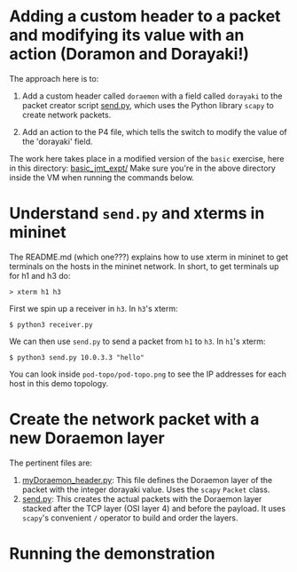 # Adding a custom header to a packet and modifying its value with an action (Doramon and Dorayaki!)

The approach here is to:

1. Add a custom header called `doraemon` with a field called `dorayaki` to the packet creator script [send.py](./exercises/basic/send.py), which uses the Python library `scapy` to create network packets.

2. Add an action to the P4 file, which tells the switch to modify the value 
of the 'dorayaki' field.

The work here takes place in a modified version of the `basic` exercise, here in this directory: [basic_jmt_expt/](./exercises/basic_jmt_expt/)
Make sure you're in the above directory inside the VM when running the commands below.

# Understand `send.py` and xterms in mininet

The README.md (which one???) explains how to use xterm in mininet to get terminals on the hosts in the mininet network.  In short, to get terminals up for h1 and h3 do:

~~~
> xterm h1 h3
~~~

First we spin up a receiver in `h3`.  In `h3`'s xterm:

~~~
$ python3 receiver.py
~~~

We can then use `send.py` to send a packet from `h1` to `h3`.  In `h1`'s xterm:

~~~
$ python3 send.py 10.0.3.3 "hello"
~~~

You can look inside `pod-topo/pod-topo.png` to see the IP addresses for each host in this demo topology.


# Create the network packet with a new Doraemon layer

The pertinent files are:

1. [myDoraemon_header.py](./exercises/basic_jmt_expt/myDoraemon_header.py): This file defines the Doraemon layer of the packet with the integer dorayaki value.  Uses the `scapy` `Packet` class.
2. [send.py](./exercises/basic_jmt_expt/send.py): This creates the actual packets with the Doraemon layer stacked after the TCP layer (OSI layer 4) and before the payload.  It uses `scapy`'s convenient `/` operator to build and order the layers.

# Running the demonstration

<add detail here>



